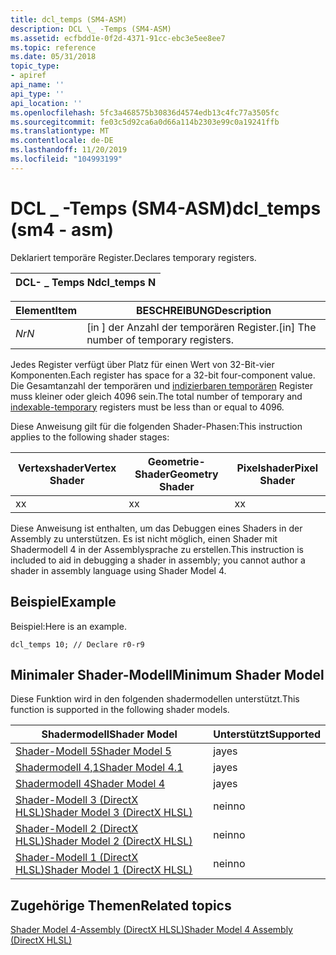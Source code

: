 ```yaml
---
title: dcl_temps (SM4-ASM)
description: DCL \_ -Temps (SM4-ASM)
ms.assetid: ecfbdd1e-0f2d-4371-91cc-ebc3e5ee8ee7
ms.topic: reference
ms.date: 05/31/2018
topic_type:
- apiref
api_name: ''
api_type: ''
api_location: ''
ms.openlocfilehash: 5fc3a468575b30836d4574edb13c4fc77a3505fc
ms.sourcegitcommit: fe03c5d92ca6a0d66a114b2303e99c0a19241ffb
ms.translationtype: MT
ms.contentlocale: de-DE
ms.lasthandoff: 11/20/2019
ms.locfileid: "104993199"
---
```

# <a name="dcl_temps-sm4---asm"></a><span data-ttu-id="d6e8f-103">DCL \_ -Temps (SM4-ASM)</span><span class="sxs-lookup"><span data-stu-id="d6e8f-103">dcl\_temps (sm4 - asm)</span></span>

<span data-ttu-id="d6e8f-104">Deklariert temporäre Register.</span><span class="sxs-lookup"><span data-stu-id="d6e8f-104">Declares temporary registers.</span></span>



| <span data-ttu-id="d6e8f-105">DCL- \_ Temps N</span><span class="sxs-lookup"><span data-stu-id="d6e8f-105">dcl\_temps N</span></span> |
|--------------|



 



| <span data-ttu-id="d6e8f-106">Element</span><span class="sxs-lookup"><span data-stu-id="d6e8f-106">Item</span></span>                                                   | <span data-ttu-id="d6e8f-107">BESCHREIBUNG</span><span class="sxs-lookup"><span data-stu-id="d6e8f-107">Description</span></span>                                          |
|--------------------------------------------------------|------------------------------------------------------|
| <span data-ttu-id="d6e8f-108"><span id="N"></span><span id="n"></span>*Nr*</span><span class="sxs-lookup"><span data-stu-id="d6e8f-108"><span id="N"></span><span id="n"></span>*N*</span></span><br/> | <span data-ttu-id="d6e8f-109">\[in \] der Anzahl der temporären Register.</span><span class="sxs-lookup"><span data-stu-id="d6e8f-109">\[in\] The number of temporary registers.</span></span><br/> |



 

<span data-ttu-id="d6e8f-110">Jedes Register verfügt über Platz für einen Wert von 32-Bit-vier Komponenten.</span><span class="sxs-lookup"><span data-stu-id="d6e8f-110">Each register has space for a 32-bit four-component value.</span></span> <span data-ttu-id="d6e8f-111">Die Gesamtanzahl der temporären und [indizierbaren temporären](dcl-indexabletemp.md) Register muss kleiner oder gleich 4096 sein.</span><span class="sxs-lookup"><span data-stu-id="d6e8f-111">The total number of temporary and [indexable-temporary](dcl-indexabletemp.md) registers must be less than or equal to 4096.</span></span>

<span data-ttu-id="d6e8f-112">Diese Anweisung gilt für die folgenden Shader-Phasen:</span><span class="sxs-lookup"><span data-stu-id="d6e8f-112">This instruction applies to the following shader stages:</span></span>



| <span data-ttu-id="d6e8f-113">Vertexshader</span><span class="sxs-lookup"><span data-stu-id="d6e8f-113">Vertex Shader</span></span> | <span data-ttu-id="d6e8f-114">Geometrie-Shader</span><span class="sxs-lookup"><span data-stu-id="d6e8f-114">Geometry Shader</span></span> | <span data-ttu-id="d6e8f-115">Pixelshader</span><span class="sxs-lookup"><span data-stu-id="d6e8f-115">Pixel Shader</span></span> |
|---------------|-----------------|--------------|
| <span data-ttu-id="d6e8f-116">x</span><span class="sxs-lookup"><span data-stu-id="d6e8f-116">x</span></span>             | <span data-ttu-id="d6e8f-117">x</span><span class="sxs-lookup"><span data-stu-id="d6e8f-117">x</span></span>               | <span data-ttu-id="d6e8f-118">x</span><span class="sxs-lookup"><span data-stu-id="d6e8f-118">x</span></span>            |



 

<span data-ttu-id="d6e8f-119">Diese Anweisung ist enthalten, um das Debuggen eines Shaders in der Assembly zu unterstützen. Es ist nicht möglich, einen Shader mit Shadermodell 4 in der Assemblysprache zu erstellen.</span><span class="sxs-lookup"><span data-stu-id="d6e8f-119">This instruction is included to aid in debugging a shader in assembly; you cannot author a shader in assembly language using Shader Model 4.</span></span>

## <a name="example"></a><span data-ttu-id="d6e8f-120">Beispiel</span><span class="sxs-lookup"><span data-stu-id="d6e8f-120">Example</span></span>

<span data-ttu-id="d6e8f-121">Beispiel:</span><span class="sxs-lookup"><span data-stu-id="d6e8f-121">Here is an example.</span></span>


```
dcl_temps 10; // Declare r0-r9
```



## <a name="minimum-shader-model"></a><span data-ttu-id="d6e8f-122">Minimaler Shader-Modell</span><span class="sxs-lookup"><span data-stu-id="d6e8f-122">Minimum Shader Model</span></span>

<span data-ttu-id="d6e8f-123">Diese Funktion wird in den folgenden shadermodellen unterstützt.</span><span class="sxs-lookup"><span data-stu-id="d6e8f-123">This function is supported in the following shader models.</span></span>



| <span data-ttu-id="d6e8f-124">Shadermodell</span><span class="sxs-lookup"><span data-stu-id="d6e8f-124">Shader Model</span></span>                                              | <span data-ttu-id="d6e8f-125">Unterstützt</span><span class="sxs-lookup"><span data-stu-id="d6e8f-125">Supported</span></span> |
|-----------------------------------------------------------|-----------|
| [<span data-ttu-id="d6e8f-126">Shader-Modell 5</span><span class="sxs-lookup"><span data-stu-id="d6e8f-126">Shader Model 5</span></span>](d3d11-graphics-reference-sm5.md)        | <span data-ttu-id="d6e8f-127">ja</span><span class="sxs-lookup"><span data-stu-id="d6e8f-127">yes</span></span>       |
| [<span data-ttu-id="d6e8f-128">Shadermodell 4,1</span><span class="sxs-lookup"><span data-stu-id="d6e8f-128">Shader Model 4.1</span></span>](dx-graphics-hlsl-sm4.md)              | <span data-ttu-id="d6e8f-129">ja</span><span class="sxs-lookup"><span data-stu-id="d6e8f-129">yes</span></span>       |
| [<span data-ttu-id="d6e8f-130">Shadermodell 4</span><span class="sxs-lookup"><span data-stu-id="d6e8f-130">Shader Model 4</span></span>](dx-graphics-hlsl-sm4.md)                | <span data-ttu-id="d6e8f-131">ja</span><span class="sxs-lookup"><span data-stu-id="d6e8f-131">yes</span></span>       |
| [<span data-ttu-id="d6e8f-132">Shader-Modell 3 (DirectX HLSL)</span><span class="sxs-lookup"><span data-stu-id="d6e8f-132">Shader Model 3 (DirectX HLSL)</span></span>](dx-graphics-hlsl-sm3.md) | <span data-ttu-id="d6e8f-133">nein</span><span class="sxs-lookup"><span data-stu-id="d6e8f-133">no</span></span>        |
| [<span data-ttu-id="d6e8f-134">Shader-Modell 2 (DirectX HLSL)</span><span class="sxs-lookup"><span data-stu-id="d6e8f-134">Shader Model 2 (DirectX HLSL)</span></span>](dx-graphics-hlsl-sm2.md) | <span data-ttu-id="d6e8f-135">nein</span><span class="sxs-lookup"><span data-stu-id="d6e8f-135">no</span></span>        |
| [<span data-ttu-id="d6e8f-136">Shader-Modell 1 (DirectX HLSL)</span><span class="sxs-lookup"><span data-stu-id="d6e8f-136">Shader Model 1 (DirectX HLSL)</span></span>](dx-graphics-hlsl-sm1.md) | <span data-ttu-id="d6e8f-137">nein</span><span class="sxs-lookup"><span data-stu-id="d6e8f-137">no</span></span>        |



 

## <a name="related-topics"></a><span data-ttu-id="d6e8f-138">Zugehörige Themen</span><span class="sxs-lookup"><span data-stu-id="d6e8f-138">Related topics</span></span>

<dl> <dt>

[<span data-ttu-id="d6e8f-139">Shader Model 4-Assembly (DirectX HLSL)</span><span class="sxs-lookup"><span data-stu-id="d6e8f-139">Shader Model 4 Assembly (DirectX HLSL)</span></span>](dx-graphics-hlsl-sm4-asm.md)
</dt> </dl>

 

 





